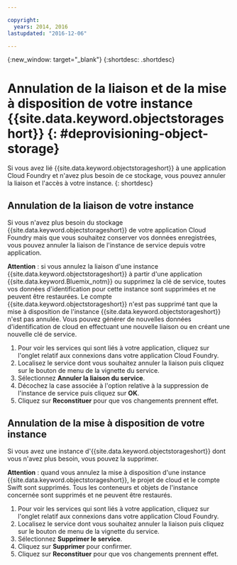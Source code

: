 ```yaml
---

copyright:
  years: 2014, 2016
lastupdated: "2016-12-06"

---
```

{:new_window: target="_blank"}
{:shortdesc: .shortdesc}

# Annulation de la liaison et de la mise à disposition de votre instance {{site.data.keyword.objectstorageshort}} {: #deprovisioning-object-storage}

Si vous avez lié {{site.data.keyword.objectstorageshort}} à une application Cloud Foundry et n'avez plus besoin de ce stockage, vous pouvez annuler la liaison et l'accès à votre instance.
{: shortdesc}


## Annulation de la liaison de votre instance
Si vous n'avez plus besoin du stockage {{site.data.keyword.objectstorageshort}} de votre application Cloud Foundry mais que vous souhaitez conserver vos données enregistrées,  vous pouvez annuler la liaison de l'instance de service depuis votre application.

**Attention** : si vous annulez la liaison d'une instance {{site.data.keyword.objectstorageshort}} à partir d'une application {{site.data.keyword.Bluemix_notm}} ou supprimez la clé de service, toutes vos données d'identification pour cette instance sont supprimées et ne peuvent être restaurées. Le compte {{site.data.keyword.objectstorageshort}} n'est pas supprimé tant que la mise à disposition de l'instance {{site.data.keyword.objectstorageshort}} n'est pas annulée. Vous pouvez générer de nouvelles données d'identification de cloud en effectuant une nouvelle liaison ou en créant une nouvelle clé de service.

1. Pour voir les services qui sont liés à votre application, cliquez sur l'onglet relatif aux connexions dans votre application Cloud Foundry.
2. Localisez le service dont vous souhaitez annuler la liaison puis cliquez sur le bouton de menu de la vignette du service.
3. Sélectionnez **Annuler la liaison du service**.
4. Décochez la case associée à l'option relative à la suppression de l'instance de service puis cliquez sur **OK**.
5. Cliquez sur **Reconstituer** pour que vos changements prennent effet.



## Annulation de la mise à disposition de votre instance

Si vous avez une instance d'{{site.data.keyword.objectstorageshort}} dont vous n'avez plus besoin, vous pouvez la supprimer.

**Attention** : quand vous annulez la mise à disposition d'une instance {{site.data.keyword.objectstorageshort}}, le projet de cloud et le compte Swift sont supprimés. Tous les conteneurs et objets de l'instance concernée sont supprimés et ne peuvent être restaurés.

1. Pour voir les services qui sont liés à votre application, cliquez sur l'onglet relatif aux connexions dans votre application Cloud Foundry.
2. Localisez le service dont vous souhaitez annuler la liaison puis cliquez sur le bouton de menu de la vignette du service.
3. Sélectionnez **Supprimer le service**.
4. Cliquez sur **Supprimer** pour confirmer.
5. Cliquez sur **Reconstituer** pour que vos changements prennent effet.
